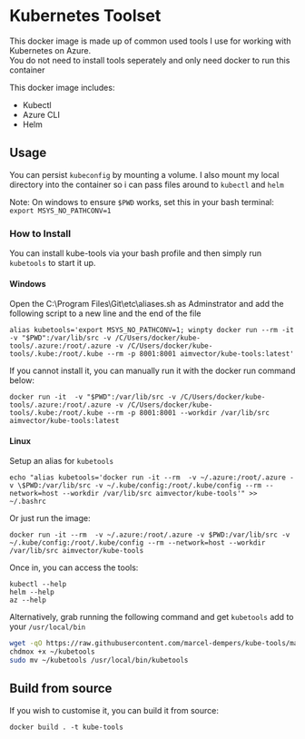 # Kubernetes Toolset

This docker image is made up of common used tools I use for working with Kubernetes on Azure. <br/>
You do not need to install tools seperately and only need docker to run this container

This docker image includes:

* Kubectl
* Azure CLI
* Helm

## Usage

You can persist `kubeconfig` by mounting a volume.
I also mount my local directory into the container so i can pass files around to `kubectl` and `helm`

Note: On windows to ensure `$PWD` works, set this in your bash terminal: ` export MSYS_NO_PATHCONV=1`

### How to Install

You can install kube-tools via your bash profile and then simply run `kubetools` to start it up. 

#### Windows

Open the C:\Program Files\Git\etc\aliases.sh as Adminstrator and add the following script to a new line and the end of the file

```
alias kubetools='export MSYS_NO_PATHCONV=1; winpty docker run --rm -it  -v "$PWD":/var/lib/src -v /C/Users/docker/kube-tools/.azure:/root/.azure -v /C/Users/docker/kube-tools/.kube:/root/.kube --rm -p 8001:8001 aimvector/kube-tools:latest'
```

If you cannot install it, you can manually run it with the docker run command below:

```
docker run -it  -v "$PWD":/var/lib/src -v /C/Users/docker/kube-tools/.azure:/root/.azure -v /C/Users/docker/kube-tools/.kube:/root/.kube --rm -p 8001:8001 --workdir /var/lib/src aimvector/kube-tools:latest
```

#### Linux

Setup an alias for `kubetools`

```
echo "alias kubetools='docker run -it --rm  -v ~/.azure:/root/.azure -v \$PWD:/var/lib/src -v ~/.kube/config:/root/.kube/config --rm --network=host --workdir /var/lib/src aimvector/kube-tools'" >> ~/.bashrc

```
Or just run the image:

```
docker run -it --rm  -v ~/.azure:/root/.azure -v $PWD:/var/lib/src -v ~/.kube/config:/root/.kube/config --rm --network=host --workdir /var/lib/src aimvector/kube-tools
```

Once in, you can access the tools:
```
kubectl --help
helm --help
az --help
```

Alternatively, grab running the following command and get `kubetools` add to your `/usr/local/bin`

```bash
wget -qO https://raw.githubusercontent.com/marcel-dempers/kube-tools/master/kubetools.sh ~/kubetools
chdmox +x ~/kubetools
sudo mv ~/kubetools /usr/local/bin/kubetools
```

## Build from source

If you wish to customise it, you can build it from source:

```
docker build . -t kube-tools
```
